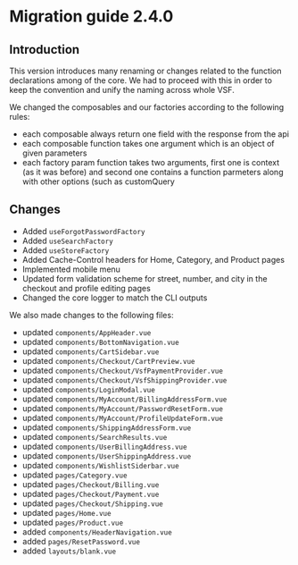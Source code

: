 # Migration guide 2.4.0

## Introduction

This version introduces many renaming or changes related to the function declarations among of the core.
We had to proceed with this in order to keep the convention and unify the naming across whole VSF.

We changed the composables and our factories according to the following rules:
- each composable always return one field with the response from the api
- each composable function takes one argument which is an object of given parameters
- each factory param function takes two arguments, first one is context (as it was before) and second one contains a function parmeters along with other options (such as customQuery
## Changes

- Added `useForgotPasswordFactory`
- Added `useSearchFactory`
- Added `useStoreFactory`
- Added Cache-Control headers for Home, Category, and Product pages
- Implemented mobile menu
- Updated form validation scheme for street, number, and city in the checkout and profile editing pages
- Changed the core logger to match the CLI outputs

We also made changes to the following files:
- updated `components/AppHeader.vue`
- updated `components/BottomNavigation.vue`
- updated `components/CartSidebar.vue`
- updated `components/Checkout/CartPreview.vue`
- updated `components/Checkout/VsfPaymentProvider.vue`
- updated `components/Checkout/VsfShippingProvider.vue`
- updated `components/LoginModal.vue`
- updated `components/MyAccount/BillingAddressForm.vue`
- updated `components/MyAccount/PasswordResetForm.vue`
- updated `components/MyAccount/ProfileUpdateForm.vue`
- updated `components/ShippingAddressForm.vue`
- updated `components/SearchResults.vue`
- updated `components/UserBillingAddress.vue`
- updated `components/UserShippingAddress.vue`
- updated `components/WishlistSiderbar.vue`
- updated `pages/Category.vue`
- updated `pages/Checkout/Billing.vue`
- updated `pages/Checkout/Payment.vue`
- updated `pages/Checkout/Shipping.vue`
- updated `pages/Home.vue`
- updated `pages/Product.vue`
- added `components/HeaderNavigation.vue`
- added `pages/ResetPassword.vue`
- added `layouts/blank.vue`
